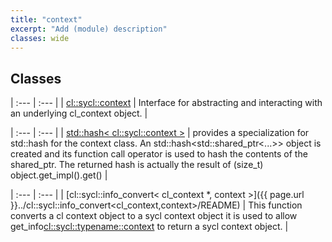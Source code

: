 ```yaml
---
title: "context"
excerpt: "Add (module) description"
classes: wide
---
```


## Classes

| :--- | :--- |
| [cl::sycl::context](/syclref/cl::sycl::context/README) | Interface for abstracting and interacting with an underlying cl_context object.  |


| :--- | :--- |
| [std::hash< cl::sycl::context >](/syclref/std::hash<cl::sycl::context>/README) | provides a specialization for std::hash for the context class. An std::hash<std::shared_ptr<...>> object is created and its function call operator is used to hash the contents of the shared_ptr. The returned hash is actually the result of (size_t) object.get_impl().get()  |


| :--- | :--- |
| [cl::sycl::info_convert< cl_context *, context >]({{ page.url }}../cl::sycl::info_convert<cl_context,context>/README) | This function converts a cl context object to a sycl context object it is used to allow get_info<cl::sycl::typename::context> to return a sycl context object.  |
